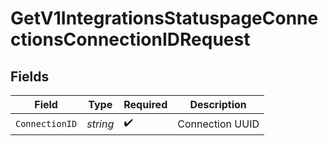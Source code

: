 # GetV1IntegrationsStatuspageConnectionsConnectionIDRequest


## Fields

| Field              | Type               | Required           | Description        |
| ------------------ | ------------------ | ------------------ | ------------------ |
| `ConnectionID`     | *string*           | :heavy_check_mark: | Connection UUID    |